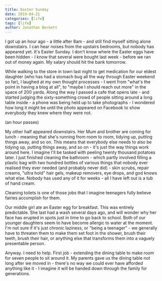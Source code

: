 ```yaml
---
title: Easter Sunday
date: 2019-04-21
categories: [life]
tags: [life]
author: Jonathan Beckett
---
```


I got up an hour ago - a little after 8am - and still find myself sitting alone downstairs. I can hear noises from the upstairs bedrooms, but nobody has appeared yet. It's Easter Sunday. I don't know where the Easter eggs have been hidden - I know that several were bought last week - before we ran out of money again. My salary should hit the bank tomorrow.

While walking to the store in town last night to get medication for our eldest daughter (who has had a stomach bug all the way through Easter weekend so far), I laughed at my own thought processes - I went from "what's the point in having a blog at all", to "maybe I should reach out more" in the space of 200 yards. Along the way I passed a cafe that opens late - and started judging the sixty-something crowd of people sitting around a long table inside - a phone was being held up to take photographs - I wondered how long it might be until the photo appeared on Facebook to show everybody they knew where they were not.

(an hour passes)

My other half appeared downstairs. Her Mum and brother are coming for lunch - meaning that she's running from room to room, tidying up, putting things away, and so on. This means that everybody else needs to also be tidying up, putting things away, and so on - it's just the way things work around here. I imagine I'll be tasked with peeling twenty thousand potatoes later. I just finished cleaning the bathroom - which partly involved filling a plastic bag with two hundred bottles of various things that nobody ever realised they ever needed (and probably never did) - skin scrubs, repair creams, "ultra hold" hair gels, makeup removers, eye drops, and god knows what else. Nobody has used any of it for weeks - all I have left out is a tub of hand cream.

Cleaning toilets is one of those jobs that I imagine teenagers fully believe fairies accomplish for them.

Our middle girl ate an Easter egg for breakfast. This was entirely predictable. She last had a wash several days ago, and will wonder why her face has erupted in spots just in time to go back to school. Both of our younger daughters seem to have become allergic to water at the moment. I'm not sure if it's just chronic laziness, or "being a teenager" - we generally have to threaten them to make them set foot in the shower, brush their teeth, brush their hair, or anything else that transforms them into a vaguely presentable person.

Anyway. I need to help. First job - extending the dining table to make room for seven people to sit around it. My parents gave us the dining table not long after we moved in - there's no way we could ever have afforded anything like it - I imagine it will be handed down through the family for generations.